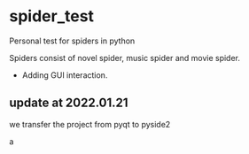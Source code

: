 # spider_test

Personal test for spiders in python

Spiders consist of novel spider, music spider and movie spider.

* Adding GUI interaction.

## update at 2022.01.21

we transfer the project from pyqt to pyside2

a 